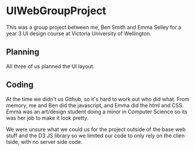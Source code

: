 # UIWebGroupProject

This was a group project between me, Ben Smith and Emma Selley for a year 3 UI design course
at Victoria University of Wellington. 


## Planning

All three of us planned the UI layout. 


## Coding

At the time we didn't us Github, so it's hard to work out who did what. From memory, me and Ben did the javascript, and Emma 
did the html and CSS. Emma was an art/design student doing a minor in Computer Science so its was her job to make it look pretty. 

We were unsure what we could us for the project outside of the base web stuff and the D3 JS library so we limited our code to
only rely on the clien tside, with no server side code.
